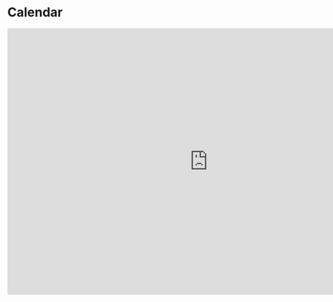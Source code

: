 # Calendar

<iframe src="https://calendar.google.com/calendar/embed?src=flatironschool.com_j24p7hgali8alsd6f6qsbc55q0%40group.calendar.google.com&ctz=America%2FNew_York&mode=WEEK" style="border: 0" width="900" height="600" frameborder="0" scrolling="no"></iframe>
